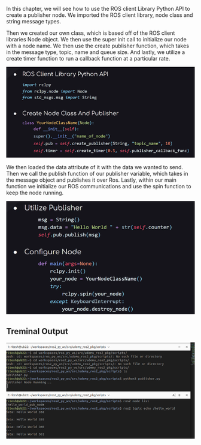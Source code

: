 
In this chapter, we will see how to use the ROS client Library Python API to create a publisher node.
We imported the ROS client library, node class and string message types.

Then we created our own class, which is based off of the ROS client libraries Node object.
We then use the super init call to initialize our node with a node name.
We then use the create publisher function, which takes in the message type, topic, name and queue size.
And lastly, we utilize a create timer function to run a callback function at a particular rate.
<p align="center"><img src="https://github.com/RIT-MESH/ROS2-Robotics-Developer-Course---Using-ROS2-In-Python/blob/main/images/ros%20publisher2.png?raw=true"alt="Sublime's custom image"/>
 </p>

We then loaded the data attribute of it with the data we wanted to send.
Then we call the publish function of our publisher variable, which takes in the message object and publishes it over Ros.
Lastly, within our main function we initialize our ROS communications and use the spin function to keep the node running.
<p align="center"><img src="https://github.com/RIT-MESH/ROS2-Robotics-Developer-Course---Using-ROS2-In-Python/blob/main/images/publisher3.png?raw=true"alt="Sublime's custom image"/>
 </p>

 ## Treminal Output
 <p align="center"><img src="https://github.com/RIT-MESH/ROS2-Robotics-Developer-Course---Using-ROS2-In-Python/blob/main/images/ros%20publisher1.png?raw=true"alt="Sublime's custom image"/>
 </p>
